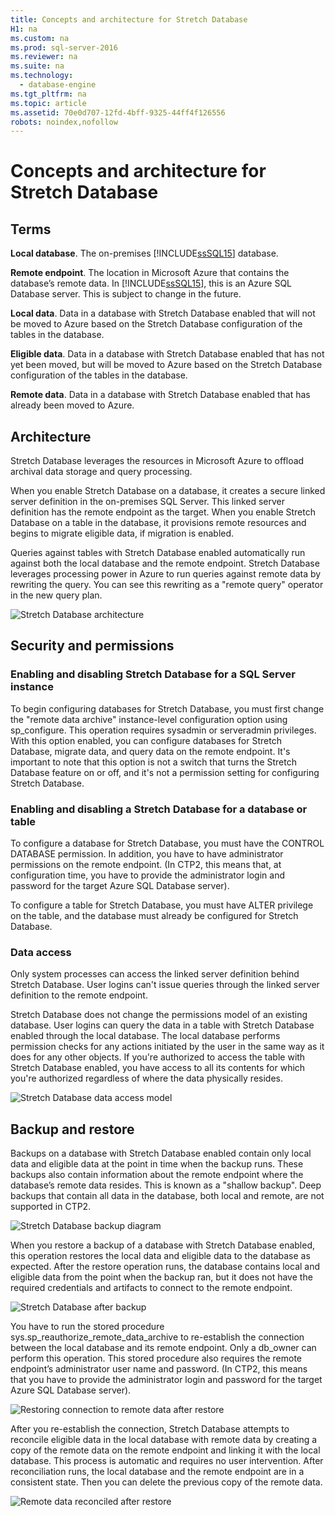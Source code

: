 ```yaml
---
title: Concepts and architecture for Stretch Database
H1: na
ms.custom: na
ms.prod: sql-server-2016
ms.reviewer: na
ms.suite: na
ms.technology: 
  - database-engine
ms.tgt_pltfrm: na
ms.topic: article
ms.assetid: 70e0d707-12fd-4bff-9325-44ff4f126556
robots: noindex,nofollow
---
```

# Concepts and architecture for Stretch Database
    
## Terms  
 **Local database**. The on-premises [!INCLUDE[ssSQL15](../../Topics/TopicNameContainA/includes/ssSQL15_md.md)] database.  
  
 **Remote endpoint**. The location in Microsoft Azure that contains the database’s remote data. In [!INCLUDE[ssSQL15](../../Topics/TopicNameContainA/includes/ssSQL15_md.md)], this is an Azure SQL Database server. This is subject to change in the future.  
  
 **Local data**. Data in a database with Stretch Database enabled that will not be moved to Azure based on the Stretch Database configuration of the tables in the database.  
  
 **Eligible data**. Data in a database with Stretch Database enabled that has not yet been moved, but will be moved to Azure based on the Stretch Database configuration of the tables in the database.  
  
 **Remote data**. Data in a database with Stretch Database enabled that has already been moved to Azure.  
  
## Architecture  
 Stretch Database leverages the resources in Microsoft Azure to offload archival data storage and query processing.  
  
 When you enable Stretch Database on a database, it creates a secure linked server definition in the on-premises SQL Server. This linked server definition has the remote endpoint as the target. When you enable Stretch Database on a table in the database, it provisions remote resources and begins to migrate eligible data, if migration is enabled.  
  
 Queries against tables with Stretch Database enabled automatically run against both the local database and the remote endpoint. Stretch Database leverages processing power in Azure to run queries against remote data by rewriting the query. You can see this rewriting as a "remote query" operator in the new query plan.  
  
 ![Stretch Database architecture](../../Topics/TopicNameNotContainA/media/StretchDBConcepts1.png "StretchDBConcepts1")  
  
## Security and permissions  
  
### Enabling and disabling Stretch Database for a SQL Server instance  
 To begin configuring databases for Stretch Database, you must first change the "remote data archive" instance-level configuration option using sp_configure. This operation requires sysadmin or serveradmin privileges. With this option enabled, you can configure databases for Stretch Database, migrate data, and query data on the remote endpoint. It's important to note that this option is not a switch that turns the Stretch Database feature on or off, and it's not a permission setting for configuring Stretch Database.  
  
### Enabling and disabling a Stretch Database for a database or table  
 To configure a database for Stretch Database, you must have the CONTROL DATABASE permission. In addition, you have to have administrator permissions on the remote endpoint. (In CTP2, this means that, at configuration time, you have to provide the administrator login and password for the target Azure SQL Database server).  
  
 To configure a table for Stretch Database, you must have ALTER privilege on the table, and the database must already be configured for Stretch Database.  
  
### Data access  
 Only system processes can access the linked server definition behind Stretch Database. User logins can't issue queries through the linked server definition to the remote endpoint.  
  
 Stretch Database does not change the permissions model of an existing database. User logins can query the data in a table with Stretch Database enabled through the local database. The local database performs permission checks for any actions initiated by the user in the same way as it does for any other objects. If you're authorized to access the table with Stretch Database enabled, you have access to all its contents for which you're authorized regardless of where the data physically resides.  
  
 ![Stretch Database data access model](../../Topics/TopicNameNotContainA/media/StretchDBConcepts2.png "StretchDBConcepts2")  
  
## Backup and restore  
 Backups on a database with Stretch Database enabled contain only local data and eligible data at the point in time when the backup runs. These backups also contain information about the remote endpoint where the database’s remote data resides. This is known as a "shallow backup". Deep backups that contain all data in the database, both local and remote, are not supported in CTP2.  
  
 ![Stretch Database backup diagram](../../Topics/TopicNameNotContainA/media/StretchDBConcepts3.png "StretchDBConcepts3")  
  
 When you restore a backup of a database with Stretch Database enabled, this operation restores the local data and eligible data to the database as expected. After the restore operation runs, the database contains local and eligible data from the point when the backup ran, but it does not have the required credentials and artifacts to connect to the remote endpoint.  
  
 ![Stretch Database after backup](../../Topics/TopicNameNotContainA/media/StretchDBConcepts4.png "StretchDBConcepts4")  
  
 You have to run the stored procedure sys.sp_reauthorize_remote_data_archive to re-establish the connection between the local database and its remote endpoint. Only a db_owner can perform this operation. This stored procedure also requires the remote endpoint’s administrator user name and password. (In CTP2, this means that you have to provide the administrator login and password for the target Azure SQL Database server).  
  
 ![Restoring connection to remote data after restore](../../Topics/TopicNameNotContainA/media/StretchDBConcepts5.png "StretchDBConcepts5")  
  
 After you re-establish the connection, Stretch Database attempts to reconcile eligible data in the local database with remote data by creating a copy of the remote data on the remote endpoint and linking it with the local database. This process is automatic and requires no user intervention. After reconciliation runs, the local database and the remote endpoint are in a consistent state. Then you can delete the previous copy of the remote data.  
  
 ![Remote data reconciled after restore](../../Topics/TopicNameNotContainA/media/StretchDBConcepts6.png "StretchDBConcepts6")  
  
  